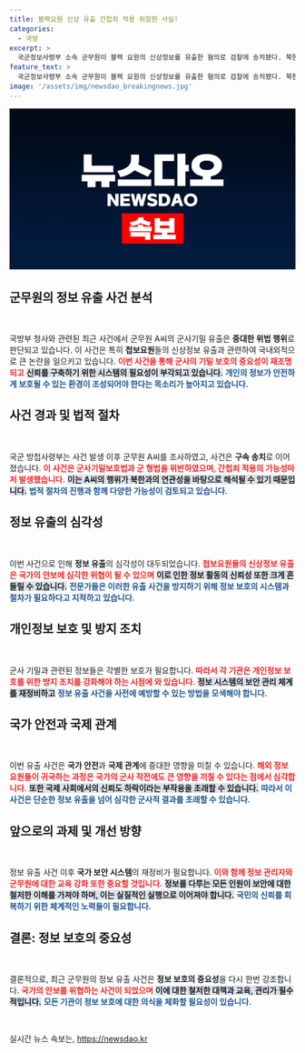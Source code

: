 ```yaml
---
title: 블랙요원 신상 유출 간첩죄 적용 위험한 사실!
categories:
  - 국방
excerpt: >
  국군정보사령부 소속 군무원이 블랙 요원의 신상정보를 유출한 혐의로 검찰에 송치됐다. 북한과의 관계가 의심되는 이 사건은 해외 정보요원들의 소동을 일으켰다. 군사기밀 보호법과 간첩죄 적용 여부가 주목받고 있다.
feature_text: >
  국군정보사령부 소속 군무원이 블랙 요원의 신상정보를 유출한 혐의로 검찰에 송치됐다. 북한과의 관계가 의심되는 이 사건은 해외 정보요원들의 소동을 일으켰다. 군사기밀 보호법과 간첩죄 적용 여부가 주목받고 있다.
image: '/assets/img/newsdao_breakingnews.jpg'
---
```


<p><img src="/assets/img/newsdao_breakingnews.jpg" alt="firstkoreanews 속보" /></p>

<h2 data-ke-size="size26">군무원의 정보 유출 사건 분석</h2>

<p data-ke-size="size16">&nbsp;</p>

<p>국방부 청사와 관련된 최근 사건에서 군무원 A씨의 군사기밀 유출은 <strong>중대한 위법 행위</strong>로 판단되고 있습니다. 이 사건은 특히 <strong>첩보요원</strong>들의 신상정보 유출과 관련하여 국내외적으로 큰 논란을 일으키고 있습니다. <b><span style="color: #ee2323;">이번 사건을 통해 군사의 기밀 보호의 중요성이 재조명되고</span></b> <b><span style="background-color: #21538527;">신뢰를 구축하기 위한 시스템의 필요성이 부각되고 있습니다.</span></b> <b><span style="color: #1a5490;">개인의 정보가 안전하게 보호될 수 있는 환경이 조성되어야 한다는 목소리가 높아지고 있습니다.</span></b></p>

<h2 data-ke-size="size26">사건 경과 및 법적 절차</h2>

<p data-ke-size="size16">&nbsp;</p>

<p>국군 방첩사령부는 사건 발생 이후 군무원 A씨를 조사하였고, 사건은 <strong>구속 송치</strong>로 이어졌습니다. <b><span style="color: #ee2323;">이 사건은 군사기밀보호법과 군 형법을 위반하였으며, 간첩죄 적용의 가능성마저 발생했습니다.</span></b> <b><span style="background-color: #21538527;">이는 A씨의 행위가 북한과의 연관성을 바탕으로 해석될 수 있기 때문입니다.</span></b> <b><span style="color: #1a5490;">법적 절차의 진행과 함께 다양한 가능성이 검토되고 있습니다.</span></b></p>

<h2 data-ke-size="size26">정보 유출의 심각성</h2>

<p data-ke-size="size16">&nbsp;</p>

<p>이번 사건으로 인해 <strong>정보 유출</strong>의 심각성이 대두되었습니다. <b><span style="color: #ee2323;">첩보요원들의 신상정보 유출은 국가의 안보에 심각한 위협이 될 수 있으며</span></b> <b><span style="background-color: #21538527;">이로 인한 정보 활동의 신뢰성 또한 크게 흔들릴 수 있습니다.</span></b> <b><span style="color: #1a5490;">전문가들은 이러한 유출 사건을 방지하기 위해 정보 보호의 시스템과 절차가 필요하다고 지적하고 있습니다.</span></b></p>

<h2 data-ke-size="size26">개인정보 보호 및 방지 조치</h2>

<p data-ke-size="size16">&nbsp;</p>

<p>군사 기밀과 관련된 정보들은 각별한 보호가 필요합니다. <b><span style="color: #ee2323;">따라서 각 기관은 개인정보 보호를 위한 방지 조치를 강화해야 하는 시점에 와 있습니다.</span></b> <b><span style="background-color: #21538527;">정보 시스템의 보안 관리 체계를 재정비하고</span></b> <b><span style="color: #1a5490;">정보 유출 사건을 사전에 예방할 수 있는 방법을 모색해야 합니다.</span></b></p>

<h2 data-ke-size="size26">국가 안전과 국제 관계</h2>

<p data-ke-size="size16">&nbsp;</p>

<p>이번 유출 사건은 <strong>국가 안전</strong>과 <strong>국제 관계</strong>에 중대한 영향을 미칠 수 있습니다. <b><span style="color: #ee2323;">해외 정보 요원들이 귀국하는 과정은 국가의 군사 작전에도 큰 영향을 끼칠 수 있다는 점에서 심각합니다.</span></b> <b><span style="background-color: #21538527;">또한 국제 사회에서의 신뢰도 하락이라는 부작용을 초래할 수 있습니다.</span></b> <b><span style="color: #1a5490;">따라서 이 사건은 단순한 정보 유출을 넘어 심각한 군사적 결과를 초래할 수 있습니다.</span></b></p>

<h2 data-ke-size="size26">앞으로의 과제 및 개선 방향</h2>

<p data-ke-size="size16">&nbsp;</p>

<p>정보 유출 사건 이후 <strong>국가 보안 시스템</strong>의 재정비가 필요합니다. <b><span style="color: #ee2323;">이와 함께 정보 관리자와 군무원에 대한 교육 강화 또한 중요할 것입니다.</span></b> <b><span style="background-color: #21538527;">정보를 다루는 모든 인원이 보안에 대한 철저한 이해를 가져야 하며, 이는 실질적인 실행으로 이어져야 합니다.</span></b> <b><span style="color: #1a5490;">국민의 신뢰를 회복하기 위한 체계적인 노력들이 필요합니다.</span></b></p>

<h2 data-ke-size="size26">결론: 정보 보호의 중요성</h2>

<p data-ke-size="size16">&nbsp;</p>

<p>결론적으로, 최근 군무원의 정보 유출 사건은 <strong>정보 보호의 중요성</strong>을 다시 한번 강조합니다. <b><span style="color: #ee2323;">국가의 안보를 위협하는 사건이 되었으며</span></b> <b><span style="background-color: #21538527;">이에 대한 철저한 대책과 교육, 관리가 필수적입니다.</span></b> <b><span style="color: #1a5490;">모든 기관이 정보 보호에 대한 의식을 체화할 필요성이 있습니다.</span></b> </p>

<p data-ke-size="size16">&nbsp;</p>
실시간 뉴스 속보는, <a href="https://newsdao.kr" rel="dofollow">https://newsdao.kr</a>


